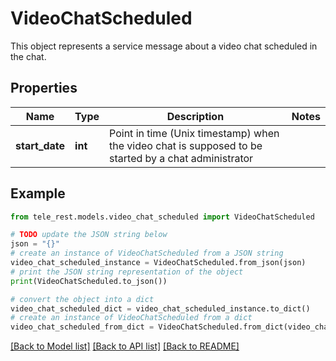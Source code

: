 # VideoChatScheduled

This object represents a service message about a video chat scheduled in the chat.

## Properties

Name | Type | Description | Notes
------------ | ------------- | ------------- | -------------
**start_date** | **int** | Point in time (Unix timestamp) when the video chat is supposed to be started by a chat administrator | 

## Example

```python
from tele_rest.models.video_chat_scheduled import VideoChatScheduled

# TODO update the JSON string below
json = "{}"
# create an instance of VideoChatScheduled from a JSON string
video_chat_scheduled_instance = VideoChatScheduled.from_json(json)
# print the JSON string representation of the object
print(VideoChatScheduled.to_json())

# convert the object into a dict
video_chat_scheduled_dict = video_chat_scheduled_instance.to_dict()
# create an instance of VideoChatScheduled from a dict
video_chat_scheduled_from_dict = VideoChatScheduled.from_dict(video_chat_scheduled_dict)
```
[[Back to Model list]](../README.md#documentation-for-models) [[Back to API list]](../README.md#documentation-for-api-endpoints) [[Back to README]](../README.md)


